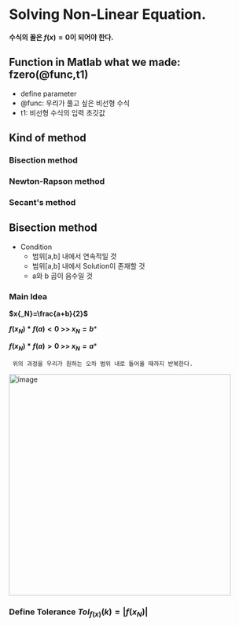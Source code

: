 # Solving Non-Linear Equation. 
 **수식의 꼴은 $f(x)=0$이 되어야 한다.**
 ## Function in Matlab what we made: fzero(@func,t1)
   - define parameter
   - @func: 우리가 풀고 싶은 비선형 수식
   - t1: 비선형 수식의 입력 초깃값
## Kind of method 
 ### Bisection method
 ### Newton-Rapson method
 ### Secant's method

## Bisection method 
 - Condition
   - 범위[a,b] 내에서 연속적일 것
   - 범위[a,b] 내에서 Solution이 존재할 것
   - a와 b 곱이 음수일 것
 ### Main Idea
   **$x{_N}=\frac{a+b}{2}$**
   
   **$f(x_{N})*f(a)<0$ >> $x_{N}=b$***
   
   **$f(x_{N})*f(a)>0$ >> $x_{N}=a$***
     
     위의 과정을 우리가 원하는 오차 범위 내로 들어올 때까지 반복한다. 

<img width="451" alt="image" src="https://github.com/LeeGeonWoo2964/NumericalProgramming_21900489/assets/145029302/5d5d8c5c-7f70-4cc0-a28a-49e566a9f2c0">


### Define Tolerance $Tol_{f(x)}(k)=|f(x{_N})|$

```c
```
